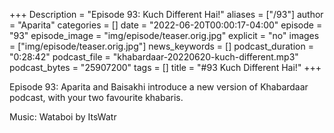 +++
Description = "Episode 93: Kuch Different Hai!"
aliases = ["/93"]
author = "Aparita"
categories = []
date = "2022-06-20T00:00:17-04:00"
episode = "93"
episode_image = "img/episode/teaser.orig.jpg"
explicit = "no"
images = ["img/episode/teaser.orig.jpg"]
news_keywords = []
podcast_duration = "0:28:42"
podcast_file = "khabardaar-20220620-kuch-different.mp3"
podcast_bytes = "25907200"
tags = []
title = "#93 Kuch Different Hai!"
+++

Episode 93: Aparita and Baisakhi introduce a new version of Khabardaar podcast, with your two favourite khabaris.

Music: Wataboi by ItsWatr
